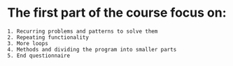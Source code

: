 # The first part of the course focus on:

    1. Recurring problems and patterns to solve them
    2. Repeating functionality
    3. More loops
    4. Methods and dividing the program into smaller parts
    5. End questionnaire

